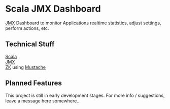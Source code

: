 # Scala JMX Dashboard
[JMX](http://www.oracle.com/technetwork/java/javase/tech/javamanagement-140525.html) Dashboard to monitor Applications realtime statistics, adjust settings, perform actions, etc.

## Technical Stuff
[Scala](http://www.scala-lang.org)<br> 
[JMX](http://www.oracle.com/technetwork/java/javase/tech/javamanagement-140525.html)<br>
[ZK]() using [Mustache]()<br>

## Planned Features
This project is still in early development stages. For more info / suggestions, leave a message here somewhere...



